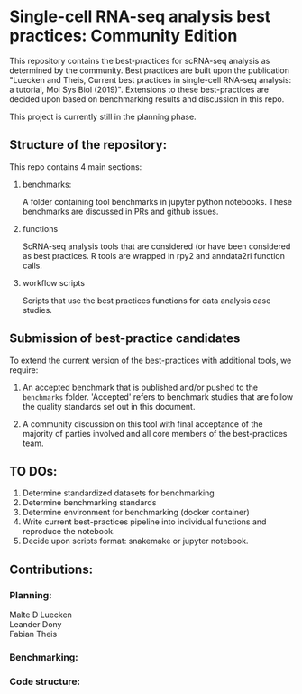 # Single-cell RNA-seq analysis best practices: Community Edition

This repository contains the best-practices for scRNA-seq analysis as determined by the 
community. Best practices are built upon the publication "Luecken and Theis, Current 
best practices in single-cell RNA-seq analysis: a tutorial, Mol Sys Biol (2019)".
Extensions to these best-practices are decided upon based on benchmarking results and 
discussion in this repo.

This project is currently still in the planning phase.


## Structure of the repository:

This repo contains 4 main sections:
1. benchmarks:

   A folder containing tool benchmarks in jupyter python notebooks. These benchmarks
   are discussed in PRs and github issues.

2. functions

   ScRNA-seq analysis tools that are considered (or have been considered as
   best practices. R tools are wrapped in rpy2 and anndata2ri function calls.

3. workflow scripts
   
   Scripts that use the best practices functions for data analysis case studies.


## Submission of best-practice candidates

To extend the current version of the best-practices with additional tools, we require:
1. An accepted benchmark that is published and/or pushed to the `benchmarks` folder.
   'Accepted' refers to benchmark studies that are follow the quality standards set out
   in this document.

2. A community discussion on this tool with final acceptance of the majority of parties
   involved and all core members of the best-practices team.


## TO DOs:

1. Determine standardized datasets for benchmarking
2. Determine benchmarking standards
3. Determine environment for benchmarking (docker container)
4. Write current best-practices pipeline into individual functions and reproduce the 
   notebook.
5. Decide upon scripts format: snakemake or jupyter notebook.



## Contributions:

### Planning:
Malte D Luecken  
Leander Dony  
Fabian Theis  

### Benchmarking:


### Code structure:

